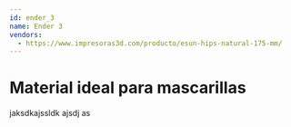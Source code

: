 ```yaml
---
id: ender_3
name: Ender 3
vendors:
  - https://www.impresoras3d.com/producto/esun-hips-natural-175-mm/
---
```


# Material ideal para mascarillas

jaksdkajssldk ajsdj as
